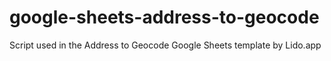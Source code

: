 # google-sheets-address-to-geocode
Script used in the Address to Geocode Google Sheets template by Lido.app
